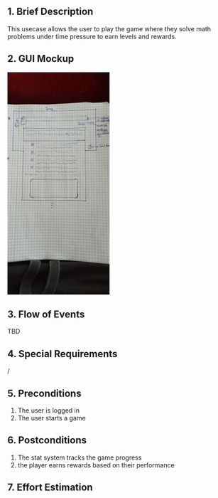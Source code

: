 ## 1. Brief Description
This usecase allows the user to play the game where they solve math problems under time pressure to earn levels and rewards.
## 2. GUI Mockup
<img src="../viewMockups/20221019_120549.jpg" height="500" alt="guimockups"></img>

## 3. Flow of Events
TBD
## 4. Special Requirements
/ 
## 5. Preconditions
1. The user is logged in
2. The user starts a game
## 6. Postconditions
1. The stat system tracks the game progress
2. the player earns rewards based on their performance
## 7. Effort Estimation
